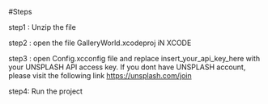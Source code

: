 #Steps

step1 : Unzip the file


step2 : open the file GalleryWorld.xcodeproj iN XCODE

step3 : open Config.xcconfig file and replace insert_your_api_key_here with your UNSPLASH API access key. 
        If you dont have UNSPLASH account, please visit the following link https://unsplash.com/join

        
step4: Run the project
        
        

